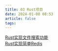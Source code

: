 ```yaml
---
title: 03 Rust项目
date: 2024-01-08 08:53
article: false
tags: 
---
```


[Rust实现文件搜索功能](Rust实现文件搜索功能)  
[Rust实现简单Redis](Rust实现简单Redis)